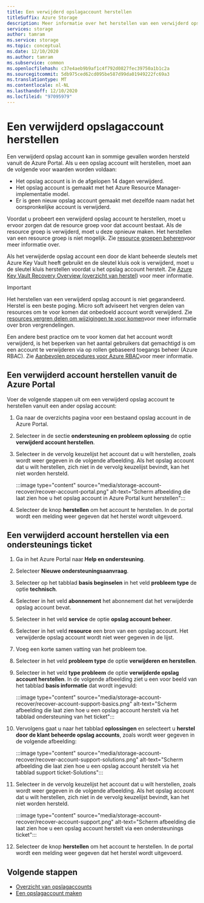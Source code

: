```yaml
---
title: Een verwijderd opslagaccount herstellen
titleSuffix: Azure Storage
description: Meer informatie over het herstellen van een verwijderd opslag account in de Azure Portal.
services: storage
author: tamram
ms.service: storage
ms.topic: conceptual
ms.date: 12/10/2020
ms.author: tamram
ms.subservice: common
ms.openlocfilehash: c37e4aeb9b9af1c4f792d0827fec39750a1b1c2a
ms.sourcegitcommit: 5db975ced62cd095be587d99da01949222fc69a3
ms.translationtype: MT
ms.contentlocale: nl-NL
ms.lasthandoff: 12/10/2020
ms.locfileid: "97095979"
---
```

# <a name="recover-a-deleted-storage-account"></a>Een verwijderd opslagaccount herstellen

Een verwijderd opslag account kan in sommige gevallen worden hersteld vanuit de Azure Portal. Als u een opslag account wilt herstellen, moet aan de volgende voor waarden worden voldaan:

- Het opslag account is in de afgelopen 14 dagen verwijderd.
- Het opslag account is gemaakt met het Azure Resource Manager-implementatie model.
- Er is geen nieuw opslag account gemaakt met dezelfde naam nadat het oorspronkelijke account is verwijderd.

Voordat u probeert een verwijderd opslag account te herstellen, moet u ervoor zorgen dat de resource groep voor dat account bestaat. Als de resource groep is verwijderd, moet u deze opnieuw maken. Het herstellen van een resource groep is niet mogelijk. Zie [resource groepen beheren](../../azure-resource-manager/management/manage-resource-groups-portal.md)voor meer informatie over.

Als het verwijderde opslag account een door de klant beheerde sleutels met Azure Key Vault heeft gebruikt en de sleutel kluis ook is verwijderd, moet u de sleutel kluis herstellen voordat u het opslag account herstelt. Zie [Azure Key Vault Recovery Overview (overzicht van herstel](../../key-vault/general/key-vault-recovery.md)) voor meer informatie.

> [!IMPORTANT]
> Het herstellen van een verwijderd opslag account is niet gegarandeerd. Herstel is een beste poging. Micro soft adviseert het vergren delen van resources om te voor komen dat onbedoeld account wordt verwijderd. Zie [resources vergren delen om wijzigingen te voor komen](../../azure-resource-manager/management/lock-resources.md)voor meer informatie over bron vergrendelingen.
>
> Een andere best practice om te voor komen dat het account wordt verwijderd, is het beperken van het aantal gebruikers dat gemachtigd is om een account te verwijderen via op rollen gebaseerd toegangs beheer (Azure RBAC). Zie [Aanbevolen procedures voor Azure RBAC](../../role-based-access-control/best-practices.md)voor meer informatie.

## <a name="recover-a-deleted-account-from-the-azure-portal"></a>Een verwijderd account herstellen vanuit de Azure Portal

Voer de volgende stappen uit om een verwijderd opslag account te herstellen vanuit een ander opslag account:

1. Ga naar de overzichts pagina voor een bestaand opslag account in de Azure Portal.
1. Selecteer in de sectie **ondersteuning en probleem oplossing** de optie **verwijderd account herstellen**.
1. Selecteer in de vervolg keuzelijst het account dat u wilt herstellen, zoals wordt weer gegeven in de volgende afbeelding. Als het opslag account dat u wilt herstellen, zich niet in de vervolg keuzelijst bevindt, kan het niet worden hersteld.

    :::image type="content" source="media/storage-account-recover/recover-account-portal.png" alt-text="Scherm afbeelding die laat zien hoe u het opslag account in Azure Portal kunt herstellen":::

1. Selecteer de knop **herstellen** om het account te herstellen. In de portal wordt een melding weer gegeven dat het herstel wordt uitgevoerd.

## <a name="recover-a-deleted-account-via-a-support-ticket"></a>Een verwijderd account herstellen via een ondersteunings ticket

1. Ga in het Azure Portal naar **Help en ondersteuning**.
1. Selecteer **Nieuwe ondersteuningsaanvraag**.
1. Selecteer op het tabblad **basis beginselen** in het veld **probleem type** de optie **technisch**.
1. Selecteer in het veld **abonnement** het abonnement dat het verwijderde opslag account bevat.
1. Selecteer in het veld **service** de optie **opslag account beheer**.
1. Selecteer in het veld **resource** een bron van een opslag account. Het verwijderde opslag account wordt niet weer gegeven in de lijst.
1. Voeg een korte samen vatting van het probleem toe.
1. Selecteer in het veld **probleem type** de optie **verwijderen en herstellen**.
1. Selecteer in het veld **type probleem** de optie **verwijderde opslag account herstellen**. In de volgende afbeelding ziet u een voor beeld van het tabblad **basis informatie** dat wordt ingevuld:

    :::image type="content" source="media/storage-account-recover/recover-account-support-basics.png" alt-text="Scherm afbeelding die laat zien hoe u een opslag account herstelt via het tabblad ondersteuning van het ticket":::

1. Vervolgens gaat u naar het tabblad **oplossingen** en selecteert u **herstel door de klant beheerde opslag accounts**, zoals wordt weer gegeven in de volgende afbeelding:

    :::image type="content" source="media/storage-account-recover/recover-account-support-solutions.png" alt-text="Scherm afbeelding die laat zien hoe u een opslag account herstelt via het tabblad support ticket-Solutions":::

1. Selecteer in de vervolg keuzelijst het account dat u wilt herstellen, zoals wordt weer gegeven in de volgende afbeelding. Als het opslag account dat u wilt herstellen, zich niet in de vervolg keuzelijst bevindt, kan het niet worden hersteld.

    :::image type="content" source="media/storage-account-recover/recover-account-support.png" alt-text="Scherm afbeelding die laat zien hoe u een opslag account herstelt via een ondersteunings ticket":::

1. Selecteer de knop **herstellen** om het account te herstellen. In de portal wordt een melding weer gegeven dat het herstel wordt uitgevoerd.

## <a name="next-steps"></a>Volgende stappen

- [Overzicht van opslagaccounts](storage-account-overview.md)
- [Een opslagaccount maken](storage-account-create.md)